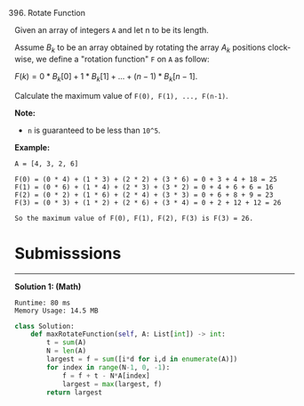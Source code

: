 396. Rotate Function

Given an array of integers `A` and let n to be its length.

Assume $B_k$ to be an array obtained by rotating the array $A_k$ positions clock-wise, we define a "rotation function" `F` on `A` as follow:

$F(k) = 0 * B_k[0] + 1 * B_k[1] + ... + (n-1) * B_k[n-1]$.

Calculate the maximum value of `F(0), F(1), ..., F(n-1)`.

**Note:**

* `n` is guaranteed to be less than `10^5`.

**Example:**
```
A = [4, 3, 2, 6]

F(0) = (0 * 4) + (1 * 3) + (2 * 2) + (3 * 6) = 0 + 3 + 4 + 18 = 25
F(1) = (0 * 6) + (1 * 4) + (2 * 3) + (3 * 2) = 0 + 4 + 6 + 6 = 16
F(2) = (0 * 2) + (1 * 6) + (2 * 4) + (3 * 3) = 0 + 6 + 8 + 9 = 23
F(3) = (0 * 3) + (1 * 2) + (2 * 6) + (3 * 4) = 0 + 2 + 12 + 12 = 26

So the maximum value of F(0), F(1), F(2), F(3) is F(3) = 26.
```

# Submisssions
---
**Solution 1: (Math)**
```
Runtime: 80 ms
Memory Usage: 14.5 MB
```
```python
class Solution:
    def maxRotateFunction(self, A: List[int]) -> int:
        t = sum(A)
        N = len(A)
        largest = f = sum([i*d for i,d in enumerate(A)])
        for index in range(N-1, 0, -1):
            f = f + t - N*A[index]
            largest = max(largest, f)
        return largest
```